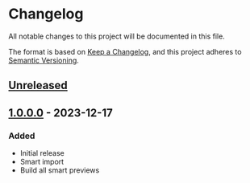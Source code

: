 # Changelog

All notable changes to this project will be documented in this file.

The format is based on [Keep a Changelog](https://keepachangelog.com/en/1.0.0/),
and this project adheres to [Semantic Versioning](https://semver.org/spec/v2.0.0.html).

## [Unreleased]

## [1.0.0.0] - 2023-12-17

### Added

- Initial release
- Smart import
- Build all smart previews

[Unreleased]: https://github.com/LajosCseppento/ruthless/compare/v1.0.0.0...HEAD
[1.0.0.0]: https://github.com/LajosCseppento/ruthless/releases/tag/v1.0.0.0

